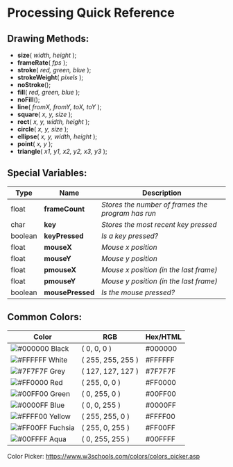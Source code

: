 
# Processing Quick Reference

## Drawing Methods:
* **size**( *width, height* );
* **frameRate**( *fps* );
* **stroke**( *red, green, blue* );
* **strokeWeight**( *pixels* );
* **noStroke**();
* **fill**( *red, green, blue* );
* **noFill**();
* **line**( *fromX, fromY, toX, toY* );
* **square**( *x, y, size* );
* **rect**( *x, y, width, height* );
* **circle**( *x, y, size* );
* **ellipse**( *x, y, width, height* );
* **point**( *x, y* );
* **triangle**( *x1, y1, x2, y2, x3, y3* );

## Special Variables:
|Type   |Name            |Description                                      |
|-------|----------------|-------------------------------------------------|
|float  |**frameCount**  |*Stores the number of frames the program has run*|
|char   |**key**         |*Stores the most recent key pressed*             |
|boolean|**keyPressed**  |*Is a key pressed?*                              |
|float  |**mouseX**      |*Mouse x position*                               |
|float  |**mouseY**      |*Mouse y position*                               |
|float  |**pmouseX**     |*Mouse x position (in the last frame)*           |
|float  |**pmouseY**     |*Mouse y position (in the last frame)*           |
|boolean|**mousePressed**|*Is the mouse pressed?*                          |

## Common Colors:
|Color                                                           |RGB              |Hex/HTML|
|----------------------------------------------------------------|-----------------|--------|
|![#000000](https://placehold.it/15/000000/000000?text=+) Black  |(   0,   0,   0 )|#000000 |
|![#FFFFFF](https://placehold.it/15/FFFFFF/FFFFFF?text=+) White  |( 255, 255, 255 )|#FFFFFF |
|![#7F7F7F](https://placehold.it/15/7F7F7F/7F7F7F?text=+) Grey   |( 127, 127, 127 )|#7F7F7F |
|![#FF0000](https://placehold.it/15/FF0000/FF0000?text=+) Red    |( 255,   0,   0 )|#FF0000 |
|![#00FF00](https://placehold.it/15/00FF00/00FF00?text=+) Green  |(   0, 255,   0 )|#00FF00 |
|![#0000FF](https://placehold.it/15/0000FF/0000FF?text=+) Blue   |(   0,   0, 255 )|#0000FF |
|![#FFFF00](https://placehold.it/15/FFFF00/FFFF00?text=+) Yellow |( 255, 255,   0 )|#FFFF00 |
|![#FF00FF](https://placehold.it/15/FF00FF/FF00FF?text=+) Fuchsia|( 255,   0, 255 )|#FF00FF |
|![#00FFFF](https://placehold.it/15/00FFFF/00FFFF?text=+) Aqua   |(   0, 255, 255 )|#00FFFF |
Color Picker:
https://www.w3schools.com/colors/colors_picker.asp